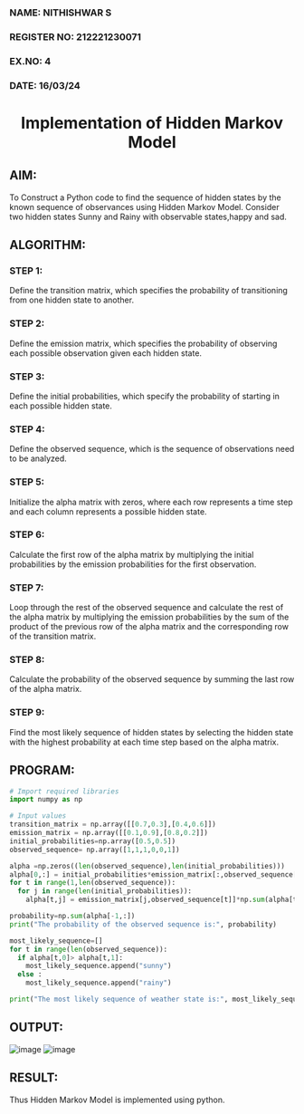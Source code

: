 <H3>NAME: NITHISHWAR S</H3>
<H3>REGISTER NO: 212221230071</H3>
<H3>EX.NO: 4</H3>
<H3>DATE: 16/03/24</H3>
<H1 ALIGN =CENTER> Implementation of Hidden Markov Model</H1>

## AIM: 
To Construct a Python code to find the sequence of hidden states by the known sequence of observances using Hidden Markov Model. Consider two hidden states Sunny and Rainy with observable states,happy and sad.

## ALGORITHM:
### STEP 1:
Define the transition matrix, which specifies the probability of transitioning from  one hidden state to another.<br>
### STEP 2:
Define the emission matrix, which specifies the probability of observing each possible observation given each hidden state.<br>
### STEP 3:
Define the initial probabilities, which specify the probability of starting in each possible hidden state.<br>
### STEP 4:
Define the observed sequence, which is the sequence of observations need to  be analyzed.<br>
### STEP 5:
Initialize the alpha matrix with zeros, where each row represents a time step and each column represents a possible hidden state.<br>
### STEP 6:
Calculate the first row of the alpha matrix by multiplying the initial  probabilities by the emission probabilities for the first observation.<br>
### STEP 7:
Loop through the rest of the observed sequence and calculate the rest of the alpha matrix by multiplying the emission probabilities by the sum of the product of the previous row of the alpha matrix and the corresponding row of the transition matrix.<br>
### STEP 8:
Calculate the probability of the observed sequence by summing the last row of the alpha matrix.<br>
### STEP 9:
Find the most likely sequence of hidden states by selecting the hidden state with the highest probability at each time step based on the alpha matrix.<br>

## PROGRAM:
```py
# Import required libraries
import numpy as np

# Input values
transition_matrix = np.array([[0.7,0.3],[0.4,0.6]])
emission_matrix = np.array([[0.1,0.9],[0.8,0.2]])
initial_probabilities=np.array([0.5,0.5])
observed_sequence= np.array([1,1,1,0,0,1])

alpha =np.zeros((len(observed_sequence),len(initial_probabilities)))
alpha[0,:] = initial_probabilities*emission_matrix[:,observed_sequence[0]]
for t in range(1,len(observed_sequence)):
  for j in range(len(initial_probabilities)):
    alpha[t,j] = emission_matrix[j,observed_sequence[t]]*np.sum(alpha[t-1,:]*transition_matrix[:,j])

probability=np.sum(alpha[-1,:])
print("The probability of the observed sequence is:", probability)

most_likely_sequence=[]
for t in range(len(observed_sequence)):
  if alpha[t,0]> alpha[t,1]:
    most_likely_sequence.append("sunny")
  else :
    most_likely_sequence.append("rainy")

print("The most likely sequence of weather state is:", most_likely_sequence)
```

## OUTPUT:
![image](https://github.com/NITHISH74/Ex-4--AAI/assets/94164665/167cacd4-7d4b-42fd-be0c-d5050942a952)
![image](https://github.com/NITHISH74/Ex-4--AAI/assets/94164665/d4439560-714d-48cc-889a-8942e59e3604)


## RESULT:
Thus Hidden Markov Model is implemented using python.


